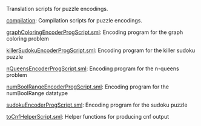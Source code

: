 Translation scripts for puzzle encodings.

[compilation](compilation):
Compilation scripts for puzzle encodings.

[graphColoringEncoderProgScript.sml](graphColoringEncoderProgScript.sml):
Encoding program for the graph coloring problem

[killerSudokuEncoderProgScript.sml](killerSudokuEncoderProgScript.sml):
Encoding program for the killer sudoku puzzle

[nQueensEncoderProgScript.sml](nQueensEncoderProgScript.sml):
Encoding program for the n-queens problem

[numBoolRangeEncoderProgScript.sml](numBoolRangeEncoderProgScript.sml):
Encoding program for the numBoolRange datatype

[sudokuEncoderProgScript.sml](sudokuEncoderProgScript.sml):
Encoding program for the sudoku puzzle

[toCnfHelperScript.sml](toCnfHelperScript.sml):
Helper functions for producing cnf output
